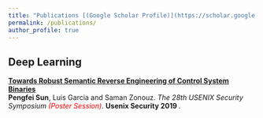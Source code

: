 ```yaml
---
title: "Publications [(Google Scholar Profile)](https://scholar.google.com/citations?user=NM3NLjEAAAAJ&hl=en)"
permalink: /publications/
author_profile: true
---
```


## Deep Learning

<b>[Towards Robust Semantic Reverse Engineering of Control System Binaries](http://pfsun.github.io/publications/Mismo_poster)</b> <br> 
<b>Pengfei Sun</b>, Luis Garcia and Saman Zonouz.
<i>The 28th USENIX Security Symposium <span style="color:red">(Poster Session)</span></i>. <b>Usenix Security 2019 </b>.
